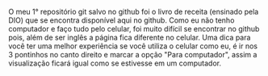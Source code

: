 O meu 1° repositório git salvo no github foi o livro de receita (ensinado pela DIO) que se encontra disponível aqui no github. Como eu não tenho computador e faço tudo pelo celular, foi muito difícil se encontrar no github pois, além de ser inglês a página fica diferente no celular. 
Uma dica para você ter uma melhor experiência se você utiliza o celular  como eu, é ir nos 3 pontinhos no canto direito e marcar a opção "Para computador", assim a visualização ficará igual como se estivesse em um computador.
